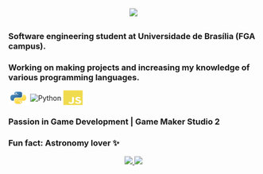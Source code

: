 <h1 align="center">
    <img src="https://readme-typing-svg.herokuapp.com/?font=Righteous&size=35&center=true&vCenter=true&width=500&height=70&duration=4000&lines=Hi+there!+👋;+I'm+Felipe+Amorim!;" />
</h1>

<!--
**LipeAKugel/LipeAKugel** is a ✨ _special_ ✨ repository because its `README.md` (this file) appears on your GitHub profile.

Here are some ideas to get you started:

- 🔭 I’m currently working on ...
- 🌱 I’m currently learning ...
- 👯 I’m looking to collaborate on ...
- 🤔 I’m looking for help with ...
- 💬 Ask me about ...
- 📫 How to reach me: ...
- 😄 Pronouns: ...
- ⚡ Fun fact: ...
-->
### Software engineering student at Universidade de Brasília (FGA campus).
### Working on making projects and increasing my knowledge of various programming languages.

<div>
  <img align="center" alt="Python" height="30" width="40" src="https://raw.githubusercontent.com/devicons/devicon/master/icons/python/python-original.svg">
  <img align="center" alt="Python" height="30" width="40" src="https://raw.githubusercontent.com/jmnote/z-icons/master/svg/cpp.svg">
  <img align="center" alt="Js" height="30" width="40" src="https://raw.githubusercontent.com/devicons/devicon/master/icons/javascript/javascript-plain.svg">
</div>

### Passion in Game Development | Game Maker Studio 2
### Fun fact: Astronomy lover ✨

<div align="center">
  <a href="https://github.com/LipeAKugel">
  <img height="130em" src="https://github-readme-stats.vercel.app/api?username=LipeAKugel&show_icons=true&theme=react&include_all_commits=true&count_private=true"/>
  <img height="130em" src="https://github-readme-stats.vercel.app/api/top-langs/?username=LipeAKugel&layout=compact&langs_count=7&theme=react"/>
</div>
